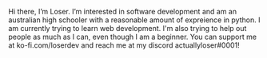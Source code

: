 Hi there, I’m Loser.
I’m interested in software development and am an australian high schooler with a reasonable amount of expreience in python. 
I am currently trying to learn web development.
I'm also trying to help out people as much as I can, even though I am a beginner.
You can support me at ko-fi.com/loserdev and reach me at my discord actuallyloser#0001!
